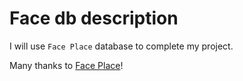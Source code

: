 # Face db description

I will use `Face Place` database to complete my project.

Many thanks to [Face Place](http://wiki.cnbc.cmu.edu/Face_Place)!
